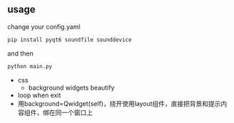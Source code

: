 ## usage

change your config.yaml

```py
pip install pyqt6 soundfile sounddevice
```

and then

```py
python main.py
```

- css
  - background widgets beautify
- loop when exit
- 用background=Qwidget(self)，绕开使用layout组件，直接把背景和提示内容组件，绑在同一个窗口上